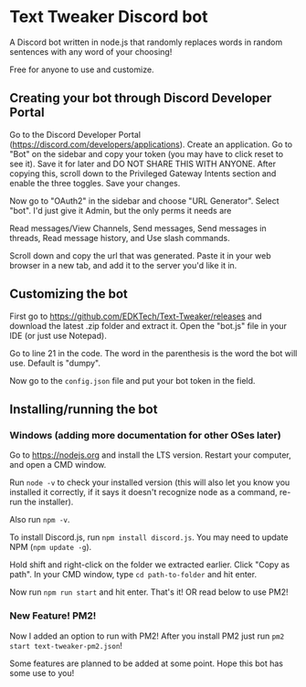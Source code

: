 # Text Tweaker Discord bot
A Discord bot written in node.js that randomly replaces words in random sentences with any word of your choosing!

Free for anyone to use and customize.

## Creating your bot through Discord Developer Portal
Go to the Discord Developer Portal (https://discord.com/developers/applications).
Create an application. Go to "Bot" on the sidebar and copy your token (you may have to click reset to see it). Save it for later and DO NOT SHARE THIS WITH ANYONE.
After copying this, scroll down to the Privileged Gateway Intents section and enable the three toggles. Save your changes.

Now go to "OAuth2" in the sidebar and choose "URL Generator". Select "bot". I'd just give it Admin, but the only perms it needs are 

Read messages/View Channels,
Send messages,
Send messages in threads,
Read message history,
and Use slash commands.

Scroll down and copy the url that was generated.
Paste it in your web browser in a new tab, and add it to the server you'd like it in.


## Customizing the bot
First go to https://github.com/EDKTech/Text-Tweaker/releases and download the latest .zip folder and extract it.
Open the "bot.js" file in your IDE (or just use Notepad).

Go to line 21 in the code. The word in the parenthesis is the word the bot will use. Default is "dumpy".

Now go to the `config.json` file and put your bot token in the field.

## Installing/running the bot

### Windows (adding more documentation for other OSes later)
Go to https://nodejs.org and install the LTS version. Restart your computer, and open a CMD window.

Run `node -v` to check your installed version (this will also let you know you installed it correctly, if it says it doesn't recognize node as a command, re-run the installer).

Also run `npm -v`.

To install Discord.js, run `npm install discord.js`. You may need to update NPM (`npm update -g`).

Hold shift and right-click on the folder we extracted earlier. Click "Copy as path". In your CMD window, type `cd path-to-folder` and hit enter.

Now run `npm run start` and hit enter. That's it!
OR read below to use PM2!

### New Feature! PM2!
Now I added an option to run with PM2! After you install PM2 just run `pm2 start text-tweaker-pm2.json`!



Some features are planned to be added at some point. Hope this bot has some use to you!
